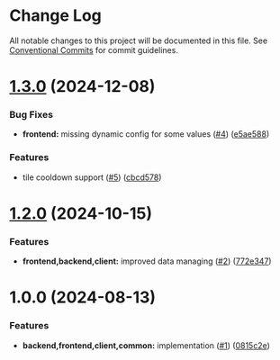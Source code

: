 # Change Log

All notable changes to this project will be documented in this file.
See [Conventional Commits](https://conventionalcommits.org) for commit guidelines.

# [1.3.0](https://github.com/MapColonies/detiler/compare/v1.2.0...v1.3.0) (2024-12-08)


### Bug Fixes

* **frontend:** missing dynamic config for some values ([#4](https://github.com/MapColonies/detiler/issues/4)) ([e5ae588](https://github.com/MapColonies/detiler/commit/e5ae588e1f5a2163d4db88a8af0b5a2746bd45f9))


### Features

* tile cooldown support ([#5](https://github.com/MapColonies/detiler/issues/5)) ([cbcd578](https://github.com/MapColonies/detiler/commit/cbcd5789c906295b8275435f4f7676e2818f4bd2))





# [1.2.0](https://github.com/MapColonies/detiler/compare/v1.0.0...v1.2.0) (2024-10-15)


### Features

* **frontend,backend,client:** improved data managing ([#2](https://github.com/MapColonies/detiler/issues/2)) ([772e347](https://github.com/MapColonies/detiler/commit/772e347d051c20a56b73fdc7d7135cc19e1a472a))





# 1.0.0 (2024-08-13)


### Features

* **backend,frontend,client,common:** implementation ([#1](https://github.com/MapColonies/detiler/issues/1)) ([0815c2e](https://github.com/MapColonies/detiler/commit/0815c2e211c94dd4c88afd31c0009940dfcf11a7))
